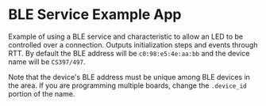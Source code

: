 BLE Service Example App
=======================

Example of using a BLE service and characteristic to allow an LED to be
controlled over a connection. Outputs initialization steps and events through
RTT. By default the BLE address will be `c0:98:e5:4e:aa:bb` and the device name
will be `CS397/497`.

Note that the device's BLE address must be unique among BLE devices in the
area. If you are programming multiple boards, change the `.device_id` portion
of the name.

